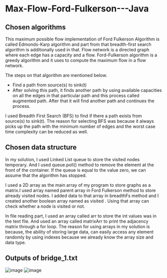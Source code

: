 # Max-Flow-Ford-Fulkerson---Java

## Chosen algorithms
This maximum possible flow implementation of Ford Fulkerson Algorithm is called Edmonds-Karp algorithm and part from that breadth-first search algorithm is additionally used in that. 
Flow network is a directed graph where each edge has a capacity and a flow. Ford-Fulkerson algorithm is a greedy algorithm and it uses to compute the maximum flow in a flow network.

The steps on that algorithm are mentioned below.
* Find a path from source(s) to sink(t)
* After solving this path, it finds another path by using available capacities on all the edges in that particular path and this process called augmented path. After that it will find another path and continues the process.

I used Breadth First Search (BFS) to find if there a path exists from source(s) to sink(t). The reason for selecting BFS was because it always picks up the path with the minimum number of edges and the worst case time complexity can be reduced as well. 

## Chosen data structure
In my solution, I used Linked List queue to store the visited nodes temporary. And I used queue.poll() method to remove the element at the front of the container. If the queue is equal to the value zero, we can assume that the algorithm has stopped.

I used a 2D array as the main array of my program to store graphs as a matrix.I  used array named parent array in Ford Fulkerson method to store already visited nodes. I added data to that array in breadthFs method and I created another boolean array named as visited . Using that array can check whether a node is visited or not.

In file reading part, I used an array called arr to store the int values was in the text file. And used an array called matrixArr to print the adjacency matrix through a for loop. The reason for using arrays in my solution is because, the ability of storing large data, can easily access any element randomly by using indexes because we already know the array size and data type. 

## Outputs of bridge_1.txt
![image](https://user-images.githubusercontent.com/66233975/119770132-6bc22b80-bed9-11eb-8db6-afcca8c31232.png)
![image](https://user-images.githubusercontent.com/66233975/119770143-71b80c80-bed9-11eb-8f09-447dabe31e27.png)




